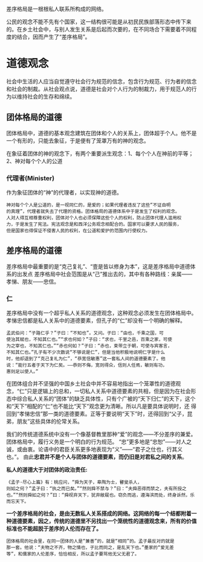 差序格局是一根根私人联系所构成的网络。

公民的观念不能不先有个国家，这一结构很可能是从初民民族部落形态中传下来的。在乡土社会中，与别人发生关系是后起而次要的，在不同场合下需要着不同程度的结合，因而产生了“差序格局”。

# 道德观念
社会中生活的人应当自觉遵守社会行为规范的信念，包含行为规范、行为者的信念和社会的制裁。从社会观点说，道德是社会对个人行为的制裁力，用于规范人的行为以维持社会的生存和绵续。
## 团体格局的道德
团体格局中，道德的基本观念建筑在团体和个人的关系上，团体超于个人。他不是一个有形的，只能去象征，于是便有了笼罩万有的神的观念。

在象征着团体的神的观念下，有两个重要派生观念：1、每个个人在神前的平等；2、神对每个个人的公道
### 代理者(Minister)
作为象征团体的“神”的代理者，以实现神的道德。
```
神对每个个人是公道的，是一视同仁的，是爱的；如果代理者违反了这些“不证自明
的真理”，代理者就失去了代理的资格。团体格局的道德体系中于是发生了权利的观念。
人对人得互相尊重权利，团体对个人也必须保障这些个人的权利，防止团体代理人滥用权
力，于是发生了宪法。宪法观念是和西洋公务观念相配合的。国家可以要求人民的服务，
但是国家也得保证不侵害人民的权利，在公道和爱护的范围内行使权力。
```
## 差序格局的道德
差序格局中最重要的是“克己复礼”、“壹是皆以修身为本”，这是差序格局中道德体系的出发点
差序格局中社会范围是从“己”推出去的，其中有各种路线：亲属——孝悌、朋友——忠信。
### 仁
差序格局中没有一个超乎私人关系的道德观念，这种观念必须发生在团体格局中。孝悌忠信都是私人关系中的道德要素，但孔子的“仁”却没有一个明确的解释。
```
孟武伯问：“子路仁乎？”子曰：“不知也”。又问。子曰：“由也，千乘之国，可
使治其赋也，不知其仁也。”“求也何如？”子曰：“求也，千室之邑，百乘之家，可使
为之宰也，不知其仁也。”“赤也何如？”子曰：“赤也，束带立于朝，可使与宾客言，
不知其仁也。”孔子有不少次数说“不够说是仁”，但是当他积极地说明仁字是什么
时，他却退到了“克己复礼为仁”，“恭宽信敏惠”这一套私人间的道德要素了。他
说：“能行五者于天下为仁矣。——恭则不侮，宽则得众，信则人任焉，敏则有功，
惠则足以使人。”
```
在团体组合并不坚强的中国乡土社会中并不容易地指出一个笼罩性的道德观念，“仁”只是逻辑上的总和，一切私人关系中道德要素的共相，但是因为在社会形态中综合私人关系的“团体”的缺乏具体性，只有个广被的“天下归仁”的天下，这个和“天下”相配的“仁”也不能比“天下”观念更为清晰。所以凡是要具体说明时，还
得回到“孝悌忠信”那一类的道德要素。正等于要说明“天下”时，还得回到“父子，昆弟，朋友”这些具体的伦常关系。

我们的传统道德系统中没有一个像基督教里那种“爱”的观念——不分差序的兼爱。团体格局中，履行义务是一个明白的行为规范。
“忠”更多地是“忠恕”——对人之诚，或由衷。论语中的君臣关系更多地表现为“义”——“君子之仕也，行其义也。”。
由此**忠君并不是个人与团体的道德要素，而仍旧是对君私之间的关系**。

**私人的道德大于对团体的政治责任:**
```
《孟子·尽心上篇》有：桃应问，“舜为天子，皋陶为士，瞽叟杀人，
则如之何？”孟子曰：“执之而已矣。”“然则舜不禁与？”曰：“夫舜恶得而禁之，夫有所授之也。”“然则舜如之何？”曰：“舜视弃天下，犹弃敝屣也。窃负而逃，遵海滨而处，终身诉然，乐而忘天下。
```

**一个差序格局的社会，是由无数私人关系搭成的网络。这网络的每一个结都附着一种道德要素，因之，传统的道德里不另找出一个笼统性的道德观念来，所有的价值标准也不能超脱于差序的人伦而存在了。**
```
团体格局的社会里，在同一团体的人是“兼善”的，就是“相同”的。孟子最反对的就是
那一套。他说：“夫物之不齐，物之情也，子比而同之，是乱天下也。”墨家的“爱无差
等”，和儒家的人伦差序，恰恰相反，所以孟子要骂他无父无君了。
```